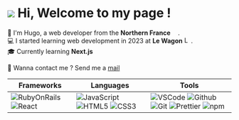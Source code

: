 <h1><img src="https://emojis.slackmojis.com/emojis/images/1660415347/60611/waving-hand.gif?1660415347"/> Hi, Welcome to my page !</h1>
  <p>
    👨 I'm Hugo, a web developer from the <b>Northern France</b> <img src="https://cdn-icons-png.flaticon.com/512/197/197560.png" width="13"/>.<br/>
    💻 I started learning web development in 2023 at <b>Le Wagon</b> <img alt="Le Wagon" src="https://d26jy9fbi4q9wx.cloudfront.net/assets/logo-ae2beeecce25d711f577b08deb9adfc6c02b673ed106b8d6c3da0f1721d9da33.svg"          width="15"/>.<br/>
    🎓 Currently learning <b>Next.js</b><br/>
  </p>
  <p>
    🔗 Wanna contact me ? Send me a <a href="mailto:hugowalando@gmail.com" target="_blank">mail</a>
  </p>
<table>
  <thead>
    <tr>
      <th>Frameworks</th>
      <th>Languages</th>
      <th>Tools</th>
    </tr>
  </thead>
  <tbody>
    <tr>
      <td>
        <img alt="RubyOnRails" src="https://img.shields.io/badge/-RubyOnRails-D30002?style=flat-square&logo=ruby&logoColor=white" />
        <img alt="React" src="https://img.shields.io/badge/-React-45b8d8?style=flat-square&logo=react&logoColor=white" />
      </td>
      <td>
        <img alt="JavaScript" src="https://img.shields.io/badge/-JavaScript-EFD81B?style=flat-square&logo=javascript&logoColor=white" />
        <img alt="HTML5" src="https://img.shields.io/badge/-HTML5-E34F26?style=flat-square&logo=HTML5&logoColor=white"/>
        <img alt="CSS3" src="https://img.shields.io/badge/-CSS3-1572B6?style=flat-square&logo=CSS3&logoColor=white"/>
      </td>
      <td>
        <img alt="VSCode"src="https://img.shields.io/badge/-Visual%20Studio%20Code-23A9F2?style=flat-square&logo=Visual%20Studio%20Code&logoColor=white"/>
        <img alt="Github" src="https://img.shields.io/badge/-Github-181717?style=flat-square&logo=GitHub&logoColor=white"/>
        <img alt="Git" src="https://img.shields.io/badge/-Git-F44D27?style=flat-square&logo=Git&logoColor=white"/>
        <img alt="Prettier" src="https://img.shields.io/badge/-Prettier-F7B93E?style=flat-square&logo=prettier&logoColor=white" />
        <img alt="npm" src="https://img.shields.io/badge/-NPM-CB3837?style=flat-square&logo=npm&logoColor=white" />
      </td>
    </tr>
  </tbody>
</table>

